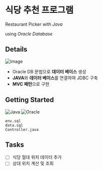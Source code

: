 # 식당 추천 프로그램
Restaurant Picker with *Java*

using *Oracle Database*

## Details
![image](https://github.com/user-attachments/assets/b01a5a8d-cddb-493c-bbc9-1c163315de85)

- Oracle DB 문법으로 **데이터 베이스** 생성
- **JAVA**와 **데이터 베이스**를 연결하여 JDBC 구축
- **MVC 패턴**으로 구현

## Getting Started
![Java](https://img.shields.io/badge/java-%23ED8B00.svg?style=for-the-badge&logo=openjdk&logoColor=white)
![Oracle](https://img.shields.io/badge/Oracle-F80000?style=for-the-badge&logo=oracle&logoColor=white)
```
env.sql
data.sql
Controller.java
```

## Tasks
- [ ] 식당 절대 위치 데이터 추가
- [ ] 상대 위치 계산 및 조회
